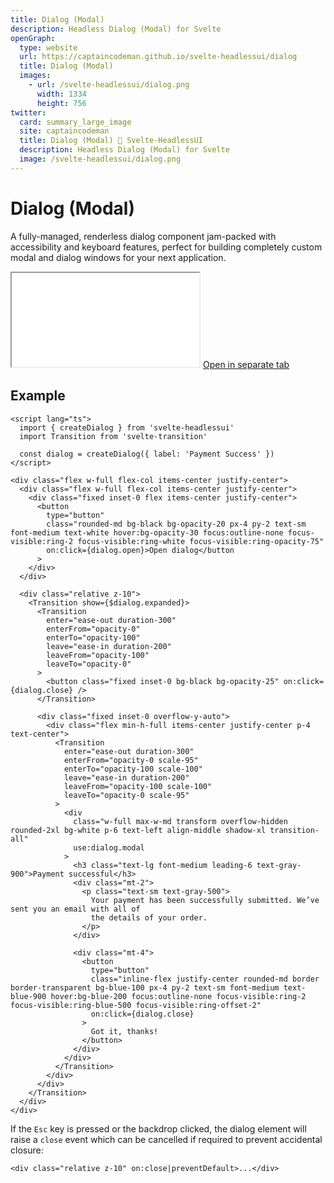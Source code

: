 ```yaml
---
title: Dialog (Modal)
description: Headless Dialog (Modal) for Svelte
openGraph:
  type: website
  url: https://captaincodeman.github.io/svelte-headlessui/dialog
  title: Dialog (Modal)
  images:
    - url: /svelte-headlessui/dialog.png
      width: 1334
      height: 756
twitter:
  card: summary_large_image
  site: captaincodeman
  title: Dialog (Modal) 🚀 Svelte-HeadlessUI
  description: Headless Dialog (Modal) for Svelte
  image: /svelte-headlessui/dialog.png
---
```


# Dialog (Modal)

A fully-managed, renderless dialog component jam-packed with accessibility and keyboard features, perfect for building completely custom modal and dialog windows for your next application.

<iframe class="w-full h-[378px] rounded-xl border-none" src="./example/dialog"></iframe>
<a href="./example/dialog" target="_blank">
	Open in separate tab
</a>

## Example

```svelte
<script lang="ts">
  import { createDialog } from 'svelte-headlessui'
  import Transition from 'svelte-transition'

  const dialog = createDialog({ label: 'Payment Success' })
</script>

<div class="flex w-full flex-col items-center justify-center">
  <div class="flex w-full flex-col items-center justify-center">
    <div class="fixed inset-0 flex items-center justify-center">
      <button
        type="button"
        class="rounded-md bg-black bg-opacity-20 px-4 py-2 text-sm font-medium text-white hover:bg-opacity-30 focus:outline-none focus-visible:ring-2 focus-visible:ring-white focus-visible:ring-opacity-75"
        on:click={dialog.open}>Open dialog</button
      >
    </div>
  </div>

  <div class="relative z-10">
    <Transition show={$dialog.expanded}>
      <Transition
        enter="ease-out duration-300"
        enterFrom="opacity-0"
        enterTo="opacity-100"
        leave="ease-in duration-200"
        leaveFrom="opacity-100"
        leaveTo="opacity-0"
      >
        <button class="fixed inset-0 bg-black bg-opacity-25" on:click={dialog.close} />
      </Transition>

      <div class="fixed inset-0 overflow-y-auto">
        <div class="flex min-h-full items-center justify-center p-4 text-center">
          <Transition
            enter="ease-out duration-300"
            enterFrom="opacity-0 scale-95"
            enterTo="opacity-100 scale-100"
            leave="ease-in duration-200"
            leaveFrom="opacity-100 scale-100"
            leaveTo="opacity-0 scale-95"
          >
            <div
              class="w-full max-w-md transform overflow-hidden rounded-2xl bg-white p-6 text-left align-middle shadow-xl transition-all"
              use:dialog.modal
            >
              <h3 class="text-lg font-medium leading-6 text-gray-900">Payment successful</h3>
              <div class="mt-2">
                <p class="text-sm text-gray-500">
                  Your payment has been successfully submitted. We’ve sent you an email with all of
                  the details of your order.
                </p>
              </div>

              <div class="mt-4">
                <button
                  type="button"
                  class="inline-flex justify-center rounded-md border border-transparent bg-blue-100 px-4 py-2 text-sm font-medium text-blue-900 hover:bg-blue-200 focus:outline-none focus-visible:ring-2 focus-visible:ring-blue-500 focus-visible:ring-offset-2"
                  on:click={dialog.close}
                >
                  Got it, thanks!
                </button>
              </div>
            </div>
          </Transition>
        </div>
      </div>
    </Transition>
  </div>
</div>
```

If the `Esc` key is pressed or the backdrop clicked, the dialog element will raise a `close` event which can be cancelled if required to prevent accidental closure:

```svelte
<div class="relative z-10" on:close|preventDefault>...</div>
```
